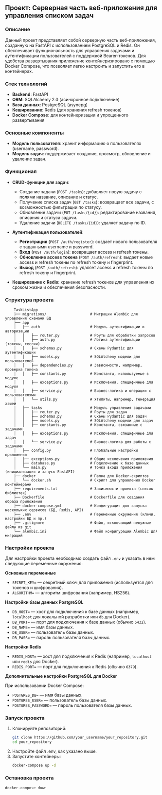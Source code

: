 ## Проект: Серверная часть веб-приложения для управления списком задач

### Описание
Данный проект представляет собой серверную часть веб-приложения, созданную на FastAPI с использованием PostgreSQL и Redis. Он обеспечивает функциональность для управления задачами и аутентификации пользователей с поддержкой Bearer-токенов. Для удобства развертывания приложение контейнеризировано с помощью Docker Compose, что позволяет легко настроить и запустить его в контейнерах.

### Стек технологий
- **Backend**: FastAPI
- **ORM**: SQLAlchemy 2.0 (асинхронное подключение)
- **База данных**: PostgreSQL (asyncpg)
- **Кеширование**: Redis (для хранения refresh токенов)
- **Docker Compose**: для контейнеризации и упрощенного развертывания

### Основные компоненты
- **Модель пользователя**: хранит информацию о пользователях (username, password).
- **Модель задач**: поддерживает создание, просмотр, обновление и удаление задач.

### Функционал
- **CRUD-функции для задач**:
  - Создание задачи (`POST /tasks`): добавляет новую задачу с полями название, описание и статус.
  - Получение списка задач (`GET /tasks`): возвращает все задачи, с возможностью фильтрации по статусу.
  - Обновление задачи (`PUT /tasks/{id}`): редактирование названия, описания и статуса задачи.
  - Удаление задачи (`DELETE /tasks/{id}`): удаляет задачу по ID.

- **Аутентификация пользователей**:
  - **Регистрация** (`POST /auth/register`): создает нового пользователя с заданными username и password.
  - **Вход** (`POST /auth/login`): возвращает access и refresh токены.
  - **Обновление access токена** (`POST /auth/refresh`): выдает новые access и refresh токены по refresh токену и fingerprint.
  - **Выход** (`POST /auth/refresh`): удаляет access и refresh токены по refresh токену и fingerprint.
  
- **Кеширование с Redis**: хранение refresh токенов для управления их сроком жизни и обеспечения безопасности.
  
### Структура проекта
```
    TaskListApp
    ├── migrations/                    # Миграции Alembic для управления схемами БД
    ├── app
    │   ├── auth                       # Модуль аутентификации и авторизации
    │   │   ├── router.py              # Роуты для обработки запросов
    │   │   ├── auth.py                # Логика аутентификации (токены, сессии)
    │   │   ├── schemas.py             # Схемы Pydantic для аутентификации
    │   │   ├── models.py              # SQLAlchemy модели для пользователей
    │   │   ├── dependencies.py        # Зависимости, например, проверка токена
    │   │   ├── constants.py           # Константы, используемые в модуле
    │   │   ├── exceptions.py          # Исключения, специфичные для модуля
    │   │   ├── service.py             # Бизнес-логика и операции с пользователями
    │   │   └── utils.py               # Утилиты, например, генерация хэшей
    │   ├── tasks                      # Модуль управления задачами
    │   │   ├── router.py              # Роуты для задач
    │   │   ├── schemas.py             # Схемы Pydantic для задач
    │   │   ├── models.py              # SQLAlchemy модели для задач
    │   │   ├── constants.py           # Константы, связанные с задачами
    │   │   ├── exceptions.py          # Исключения, специфичные для задач
    │   │   └── service.py             # Бизнес-логика для работы с задачами
    │   ├── config.py                  # Глобальные настройки приложения
    │   ├── exceptions.py              # Общие исключения приложения
    │   ├── database.py                # Подключение к базе данных
    │   └── main.py                    # Точка входа приложения (инициализация и запуск FastAPI)
    ├── docker                         # Папка для Docker-скриптов
    │   └── docker.sh                  # Скрипт для управления Docker контейнерами
    ├── requirements.txt               # Зависимости проекта (список библиотек)
    ├── Dockerfile                     # Dockerfile для создания образа приложения
    ├── docker-compose.yml             # Конфигурация для запуска нескольких сервисов (БД, Redis, API)
    ├── .env                           # Переменные окружения (ключи, настройки БД и пр.)
    ├── .gitignore                     # Файл, исключающий ненужные файлы из git
    └── alembic.ini                    # Файл конфигурации Alembic для миграций
```

### Настройки проекта

Для настройки проекта необходимо создать файл `.env` и указать в нем следующие переменные окружения:

**Основные переменные**

- `SECRET_KEY=` — секретный ключ для приложения (используется для токенов и шифрования).
- `ALGORITHM=` — алгоритм шифрования (например, HS256).

**Настройки базы данных PostgreSQL**

- `DB_HOST=` — хост для подключения к базе данных (например, `localhost` для локальной разработки или `db` для Docker).
- `DB_PORT=` — порт для подключения к базе данных (обычно `5432`).
- `DB_NAME=` — имя базы данных.
- `DB_USER=` — пользователь базы данных.
- `DB_PASS=` — пароль пользователя базы данных.

**Настройки Redis**

- `REDIS_HOST=` — хост для подключения к Redis (например, `localhost` или `redis` для Docker).
- `REDIS_PORT=` — порт для подключения к Redis (обычно `6379`).

**Дополнительные настройки PostgreSQL для Docker**

При использовании Docker Compose:

- `POSTGRES_DB=` — имя базы данных.
- `POSTGRES_USER=` — пользователь базы данных.
- `POSTGRES_PASSWORD=` — пароль пользователя базы данных.


### Запуск проекта
1. Клонируйте репозиторий:
   ```bash
   git clone https://github.com/your_username/your_repository.git
   cd your_repository
   ```
2. Настройте файл .env, как указано выше.
3. Запустите контейнеры:
   ```bash
   docker-compose up -d
   ```

### Остановка проекта
```bash
docker-compose down
```
